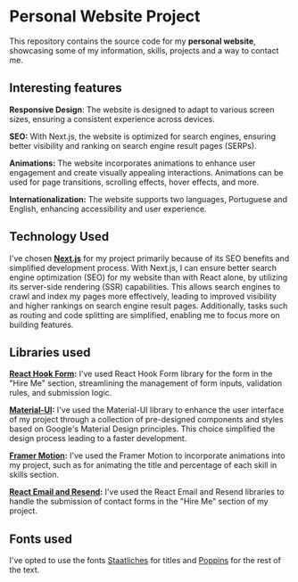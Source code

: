 # Personal Website Project

This repository contains the source code for my **personal website**, showcasing some of my information, skills, projects and a way to contact me.

## Interesting features

**Responsive Design**: The website is designed to adapt to various screen sizes, ensuring a consistent experience across devices.

**SEO:** With Next.js, the website is optimized for search engines, ensuring better visibility and ranking on search engine result pages (SERPs).

**Animations:** The website incorporates animations to enhance user engagement and create visually appealing interactions. Animations can be used for page transitions, scrolling effects, hover effects, and more.

**Internationalization:** The website supports two languages, Portuguese and English, enhancing accessibility and user experience.

## Technology Used

I've chosen **[Next.js](https://nextjs.org/)** for my project primarily because of its SEO benefits and simplified development process. With Next.js, I can ensure better search engine optimization (SEO) for my website than with React alone, by utilizing its server-side rendering (SSR) capabilities. This allows search engines to crawl and index my pages more effectively, leading to improved visibility and higher rankings on search engine result pages. Additionally, tasks such as routing and code splitting are simplified, enabling me to focus more on building features.

## Libraries used

**[React Hook Form](https://react-hook-form.com/):**
I've used React Hook Form library for the form in the "Hire Me" section, streamlining the management of form inputs, validation rules, and submission logic.

**[Material-UI](https://mui.com/):** I've used the Material-UI library to enhance the user interface of my project through a collection of pre-designed components and styles based on Google's Material Design principles. This choice simplified the design process leading to a faster development.

**[Framer Motion]():** I've used the Framer Motion to incorporate animations into my project, such as for animating the title and percentage of each skill in skills section.

**[React Email and Resend]():** I've used the React Email and Resend libraries to handle the submission of contact forms in the "Hire Me" section of my project.

## Fonts used

I've opted to use the fonts [Staatliches](https://fonts.google.com/specimen/Staatliches) for titles and [Poppins](https://fonts.google.com/specimen/Poppins?) for the rest of the text.
